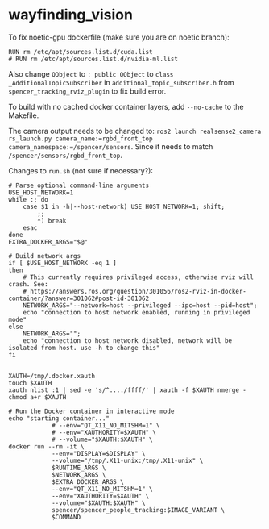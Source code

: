 # wayfinding_vision

To fix noetic-gpu dockerfile (make sure you are on noetic branch):
```
RUN rm /etc/apt/sources.list.d/cuda.list
# RUN rm /etc/apt/sources.list.d/nvidia-ml.list
```
Also change `QObject` to `: public QObject` to `class _AdditionalTopicSubscriber` in `additional_topic_subscriber.h` from `spencer_tracking_rviz_plugin` to fix build error.

To build with no cached docker container layers, add `--no-cache` to the Makefile.

The camera output needs to be changed to:
`ros2 launch realsense2_camera rs_launch.py camera_name:=rgbd_front_top camera_namespace:=/spencer/sensors`.
Since it needs to match `/spencer/sensors/rgbd_front_top`.

Changes to `run.sh` (not sure if necessary?):
```
# Parse optional command-line arguments
USE_HOST_NETWORK=1
while :; do
    case $1 in -h|--host-network) USE_HOST_NETWORK=1; shift;
        ;;
        *) break
    esac
done
EXTRA_DOCKER_ARGS="$@"

# Build network args
if [ $USE_HOST_NETWORK -eq 1 ]
then
    # This currently requires privileged access, otherwise rviz will crash. See:
    # https://answers.ros.org/question/301056/ros2-rviz-in-docker-container/?answer=301062#post-id-301062
    NETWORK_ARGS="--network=host --privileged --ipc=host --pid=host";
    echo "connection to host network enabled, running in privileged mode"
else
    NETWORK_ARGS="";
    echo "connection to host network disabled, network will be isolated from host. use -h to change this"
fi


XAUTH=/tmp/.docker.xauth
touch $XAUTH
xauth nlist :1 | sed -e 's/^..../ffff/' | xauth -f $XAUTH nmerge -
chmod a+r $XAUTH

# Run the Docker container in interactive mode
echo "starting container..."
            # --env="QT_X11_NO_MITSHM=1" \
            # --env="XAUTHORITY=$XAUTH" \
            # --volume="$XAUTH:$XAUTH" \
docker run --rm -it \
            --env="DISPLAY=$DISPLAY" \
            --volume="/tmp/.X11-unix:/tmp/.X11-unix" \
            $RUNTIME_ARGS \
            $NETWORK_ARGS \
            $EXTRA_DOCKER_ARGS \
            --env="QT_X11_NO_MITSHM=1" \
            --env="XAUTHORITY=$XAUTH" \
            --volume="$XAUTH:$XAUTH" \
            spencer/spencer_people_tracking:$IMAGE_VARIANT \
            $COMMAND
```
